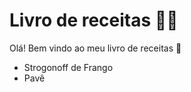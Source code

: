 
# Livro de receitas :man_cook:

Olá! Bem vindo ao meu livro de receitas :wave:

- Strogonoff de Frango
- Pavê